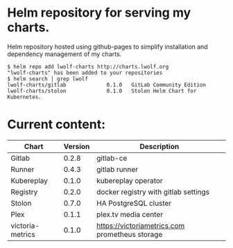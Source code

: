 # Helm repository for serving my charts.

Helm repository hosted using github-pages to simplify installation and dependency management of my charts.

```
$ helm repo add lwolf-charts http://charts.lwolf.org
"lwolf-charts" has been added to your repositories
$ helm search | grep lwolf
lwolf-charts/gitlab             0.1.0   GitLab Community Edition
lwolf-charts/stolon             0.1.0   Stolon Helm Chart for Kubernetes.
```

# Current content:
| Chart | Version | Description |
|-------|---------|-------------|
| Gitlab | 0.2.8 | gitlab-ce |
| Runner | 0.4.3 | gitlab runner
| Kubereplay | 0.1.0 | kubereplay operator
| Registry | 0.2.0 | docker registry with gitlab settings
| Stolon | 0.7.0 |  HA PostgreSQL cluster
| Plex | 0.1.1 | plex.tv media center
| victoria-metrics | 0.1.0 | https://victoriametrics.com prometheus storage

